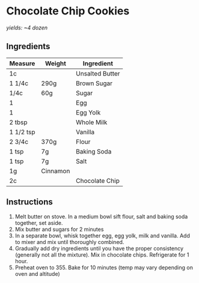 # Chocolate Chip Cookies

*yields: ~4 dozen*

## Ingredients

Measure | Weight | Ingredient
--------|--------|-----------
1c | | Unsalted Butter
1 1/4c | 290g | Brown Sugar
1/4c | 60g | Sugar
1 | | Egg
1 | | Egg Yolk
2 tbsp | | Whole Milk
1 1/2 tsp | | Vanilla
2 3/4c | 370g | Flour
1 tsp | 7g | Baking Soda
1 tsp | 7g | Salt
| 1g | Cinnamon
2c | | Chocolate Chip

## Instructions

1. Melt butter on stove. In a medium bowl sift flour, salt and baking soda together, set aside.
2. Mix butter and sugars for 2 minutes
3. In a separate bowl, whisk together egg, egg yolk, milk and vanilla. Add to mixer and mix until thoroughly combined.
4. Gradually add dry ingredients until you have the proper consistency (generally not all the mixture). Mix in chocolate chips. Refrigerate for 1 hour.
5. Preheat oven to 355. Bake for 10 minutes (temp may vary depending on oven and altitude)
